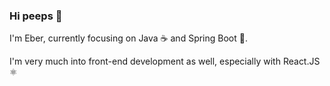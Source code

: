 ### Hi peeps 👋

I'm Eber, currently focusing on Java ☕ and Spring Boot :leaves:.

I'm very much into front-end development as well, especially with React.JS ⚛️



<!--
**eberjoe/eberjoe** is a ✨ _special_ ✨ repository because its `README.md` (this file) appears on your GitHub profile.

Here are some ideas to get you started:

- 🔭 I’m currently working on ...
- 🌱 I’m currently learning ...
- 👯 I’m looking to collaborate on ...
- 🤔 I’m looking for help with ...
- 💬 Ask me about ...
- 📫 How to reach me: ...
- 😄 Pronouns: ...
- ⚡ Fun fact: ...
-->
